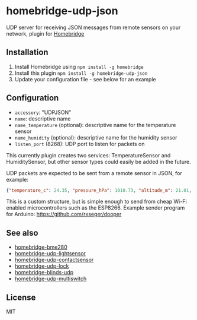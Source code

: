 # homebridge-udp-json

UDP server for receiving JSON messages from remote sensors on your network,
plugin for [Homebridge](https://github.com/nfarina/homebridge)

## Installation
1.	Install Homebridge using `npm install -g homebridge`
2.	Install this plugin `npm install -g homebridge-udp-json`
3.	Update your configuration file - see below for an example

## Configuration
* `accessory`: "UDPJSON"
* `name`: descriptive name
* `name_temperature` (optional): descriptive name for the temperature sensor
* `name_humidity` (optional): descriptive name for the humidity sensor
* `listen_port` (8268): UDP port to listen for packets on

This currently plugin creates two services: TemperatureSensor and HumiditySensor,
but other sensor types could easily be added in the future.

UDP packets are expected to be sent from a remote sensor in JSON, for example:

```json
{"temperature_c": 24.35, "pressure_hPa": 1010.73, "altitude_m": 21.01, "humidity_percent": 38.20}
```

This is a custom structure, but is simple enough to send from cheap Wi-Fi enabled microcontrollers
such as the ESP8266. Example sender program for Arduino: https://github.com/rxseger/dooper

## See also

* [homebridge-bme280](https://www.npmjs.com/package/homebridge-bme280)
* [homebridge-udp-lightsensor](https://www.npmjs.com/package/homebridge-udp-lightsensor)
* [homebridge-udp-contactsensor](https://www.npmjs.com/package/homebridge-udp-contactsensor)
* [homebridge-udp-lock](https://www.npmjs.com/package/homebridge-udp-lock)
* [homebridge-blinds-udp](https://www.npmjs.com/package/homebridge-blinds-udp)
* [homebridge-udp-multiswitch](https://www.npmjs.com/package/homebridge-udp-multiswitch)

## License

MIT
